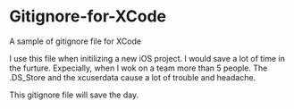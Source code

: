 # Gitignore-for-XCode
A sample of gitignore file for XCode

I use this file when initilizing a new iOS project. I would save a lot of time in the furture. Expecially, when I wok on a team more than 5 people. The .DS_Store and the xcuserdata cause a lot of trouble and headache.

This gitignore file will save the day.

